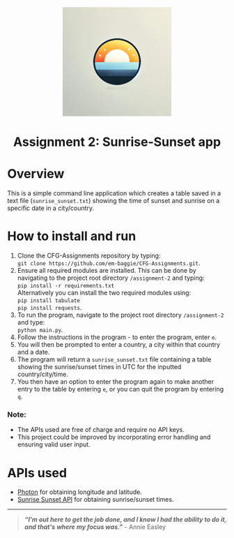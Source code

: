 <div align="center">
<img src="images/logo.webp" alt="screenshot 1" width= "250">
</div>
<h1 align="center">Assignment 2: Sunrise-Sunset app</h1>

# Overview
This is a simple command line application which creates a table saved in a text file (`sunrise_sunset.txt`) showing the time of sunset and sunrise on a specific date in a city/country.

# How to install and run
1. Clone the CFG-Assignments repository by typing:<br>
`git clone https://github.com/em-baggie/CFG-Assignments.git`.
2. Ensure all required modules are installed. This can be done by navigating to the project root directory `/assignment-2` and typing:</br>`pip install -r requirements.txt`<br>Alternatively you can install the two required modules using:</br>`pip install tabulate`<br>`pip install requests`.
3. To run the program, navigate to the project root directory `/assignment-2` and type:</br>`python main.py`.
4. Follow the instructions in the program - to enter the program, enter `e`.
5. You will then be prompted to enter a country, a city within that country and a date.
6. The program will return a `sunrise_sunset.txt` file containing a table showing the sunrise/sunset times in UTC for the inputted country/city/time.
7. You then have an option to enter the program again to make another entry to the table by entering `e`, or you can quit the program by entering `q`.

### **Note**:
- The APIs used are free of charge and require no API keys.
- This project could be improved by incorporating error handling and ensuring valid user input.

# APIs used
- <a href= "https://photon.komoot.io/">Photon</a> for obtaining longitude and latitude.
- <a href="https://sunrise-sunset.org/api">Sunrise Sunset API</a> for obtaining sunrise/sunset times.
***
> ***“I'm out here to get the job done, and I know I had the ability to do it, and that's where my focus was.”*** - Annie Easley